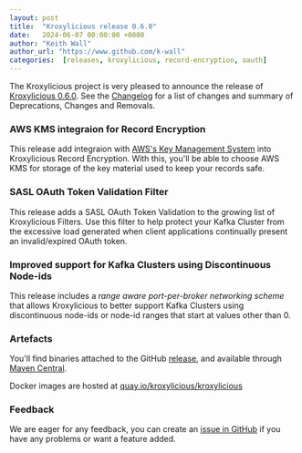 ```yaml
---
layout: post
title:  "Kroxylicious release 0.6.0"
date:   2024-06-07 00:00:00 +0000
author: "Keith Wall"
author_url: "https://www.github.com/k-wall"
categories:  [releases, kroxylicious, record-encryption, oauth]
---
```


The Kroxylicious project is very pleased to announce the release of [Kroxylicious 0.6.0](https://github.com/kroxylicious/kroxylicious/releases/tag/v0.6.0). See the [Changelog](https://github.com/kroxylicious/kroxylicious/blob/main/CHANGELOG.md#060) for a list of changes and summary of Deprecations, Changes and Removals.

### AWS KMS integraion for Record Encryption

This release add integraion with [AWS's Key Management System](https://docs.aws.amazon.com/kms/latest/developerguide/overview.html) into Kroxylicious Record Encryption. With this, you'll be able to choose AWS KMS for storage of the key material used to keep your records safe.

### SASL OAuth Token Validation Filter

This release adds a SASL OAuth Token Validation to the growing list of Kroxylicious Filters.  Use this filter to help protect your Kafka Cluster from the
excessive load generated when client applications continually present an invalid/expired OAuth token.

### Improved support for Kafka Clusters using Discontinuous Node-ids

This release includes a _range aware port-per-broker networking scheme_ that allows Kroxylicious to better support Kafka Clusters using discontinuous
node-ids or node-id ranges that start at values other than 0.

### Artefacts

You'll find binaries attached to the GitHub [release](https://github.com/kroxylicious/kroxylicious/releases/tag/v0.6.0), and available through [Maven Central](https://repo1.maven.org/maven2/io/kroxylicious/kroxylicious-app/0.6.0/).

Docker images are hosted at [quay.io/kroxylicious/kroxylicious](https://quay.io/repository/kroxylicious/kroxylicious)

### Feedback

We are eager for any feedback, you can create an [issue in GitHub](https://github.com/kroxylicious/kroxylicious/issues) if you have any problems or want a
feature added.
